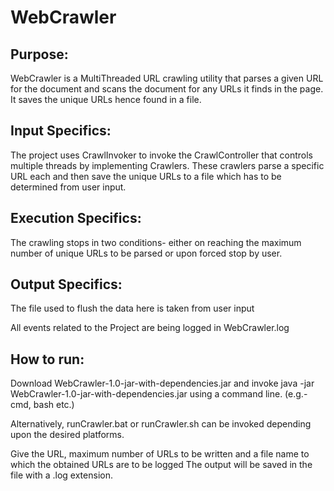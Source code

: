 # WebCrawler

Purpose:
--------
WebCrawler is a MultiThreaded URL crawling utility that parses a given URL for the document and scans the document for 
any URLs it finds in the page. It saves the unique URLs hence found in a file.

Input Specifics:
---------------
The project uses CrawlInvoker to invoke the CrawlController that controls multiple threads by implementing Crawlers. These 
crawlers parse a specific URL each and then save the unique URLs to a file which has to be determined from user input.


Execution Specifics:
-------------------
The crawling stops in two conditions- either on reaching the maximum number of unique URLs to be parsed or upon forced stop
by user.


Output Specifics:
----------------
The file used to flush the data here is taken from user input

All events related to the Project are being logged in WebCrawler.log

How to run:
-----------------------
Download WebCrawler-1.0-jar-with-dependencies.jar and invoke java -jar WebCrawler-1.0-jar-with-dependencies.jar using
a command line. (e.g.- cmd, bash etc.)

Alternatively, runCrawler.bat or runCrawler.sh can be invoked depending upon the desired platforms.


Give the URL, maximum number of URLs to be written and a file name to which the obtained URLs are to be logged
The output will be saved in the file with a .log extension.
